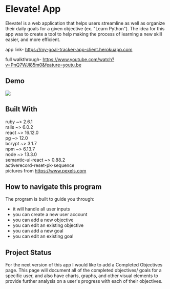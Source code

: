 # Elevate! App

Elevate! is a web application that helps users streamline as well as
organize their daily goals for a given objective (ex. "Learn Python").
The idea for this app was to create a tool to help making the process of
learning a new skill easier, and more efficient. 

app link- https://my-goal-tracker-app-client.herokuapp.com

full walkthrough- https://www.youtube.com/watch?v=PnQ7WJl85m0&feature=youtu.be

## Demo

![](ElevateApp.gif)

## Built With

ruby ~> 2.6.1<br>
rails ~> 6.0.2<br>
react ~> 16.12.0<br>
pg ~> 12.0<br>
bcrypt ~> 3.1.7<br>
npm ~> 6.13.7<br>
node ~> 13.3.0<br>
semantic-ui-react ~> 0.88.2<br>
activerecord-reset-pk-sequence<br>
pictures from https://www.pexels.com<br>

## How to navigate this program

The program is built to guide you through:<br>
- it will handle all user inputs<br>
- you can create a new user account<br>
- you can add a new objective<br>
- you can edit an existing objective<br>
- you can add a new goal<br>
- you can edit an existing goal<br>

## Project Status

For the next version of this app I would like to add a Completed Objectives page.
This page will document all of the completed objectives/ goals for a specific user,
and also have charts, graphs, and other visual elements to provide further analysis
on a user's progress with each of their objectives. 
